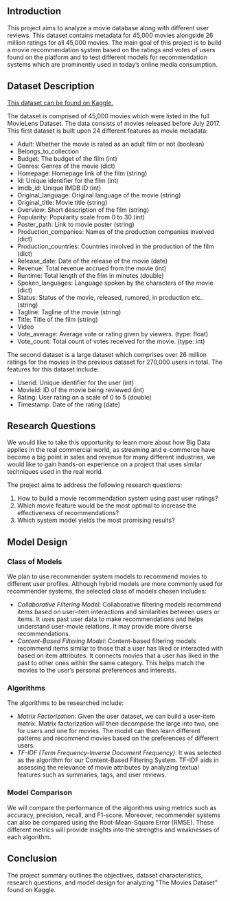 ## Introduction

This project aims to analyze a movie database along with different user reviews. This dataset contains metadata for 45,000 movies alongside 26 million ratings for all 45,000 movies. The main goal of this project is to build a movie recommendation system based on the ratings and votes of users found on the platform and to test different models for recommendation systems which are prominently used in today’s online media consumption.

## Dataset Description

[This dataset can be found on Kaggle.](https://www.kaggle.com/datasets/rounakbanik/the-movies-dataset?select=movies_metadata.csv)

The dataset is comprised of 45,000 movies which were listed in the full MovieLens Dataset. The data consists of movies released before July 2017. This first dataset is built upon 24 different features as movie metadata: 
- Adult: Whether the movie is rated as an adult film or not (boolean) 
- Belongs_to_collection
- Budget: The budget of the film (int) 
- Genres: Genres of the movie (dict) 
- Homepage: Homepage link of the film (string) 
- Id: Unique identifier for the film (int) 
- Imdb_id: Unique IMDB ID (int) 
- Original_language: Original language of the movie (string) 
- Original_title: Movie title (string) 
- Overview: Short description of the film (string) 
- Popularity: Popularity scale from 0 to 30 (int) 
- Poster_path: Link to movie poster (string) 
- Production_companies: Names of the production companies involved (dict) 
- Production_countries: Countries involved in the production of the film (dict) 
- Release_date: Date of the release of the movie (date) 
- Revenue: Total revenue accrued from the movie (int) 
- Runtime: Total length of the film in minutes (double) 
- Spoken_languages: Language spoken by the characters of the movie (dict) 
- Status: Status of the movie, released, rumored, in production etc.. (string) 
- Tagline: Tagline of the movie (string) 
- Title: Title of the film (string) 
- Video 
- Vote_average: Average vote or rating given by viewers. (type: float)
- Vote_count: Total count of votes received for the movie. (type: int)

The second dataset is a large dataset which comprises over 26 million ratings for the movies in the previous dataset for 270,000 users in total. The features for this dataset include: 
- Userid: Unique identifier for the user (int) 
- Movieid: ID of the movie being reviewed (int) 
- Rating: User rating on a scale of 0 to 5 (double) 
- Timestamp: Date of the rating (date) 

## Research Questions
We would like to take this opportunity to learn more about how Big Data applies in the real commercial world, as streaming and e-commerce have become a big point in sales and revenue for many different industries, we would like to gain hands-on experience on a project that uses similar techniques used in the real world. 

The project aims to address the following research questions:
1. How to build a movie recommendation system using past user ratings?
2. Which movie feature would be the most optimal to increase the effectiveness of recommendations?
3. Which system model yields the most promising results?

## Model Design
### Class of Models
We plan to use recommender system models to recommend movies to different user profiles. Although hybrid models are more commonly used for recommender systems, the selected class of models chosen includes:
- *Collaborative Filtering Model*: Collaborative filtering models recommend items based on user-item interactions and similarities between users or items. It uses past user data to make recommendations and helps understand user-movie relations. It may provide more diverse recommendations. 
- *Content-Based Filtering Model*: Content-based filtering models recommend items similar to those that a user has liked or interacted with based on item attributes. It connects movies that a user has liked in the past to other ones within the same category. This helps match the movies to the user’s personal preferences and interests.
  
### Algorithms
The algorithms to be researched include:
- *Matrix Factorization*: Given the user dataset, we can build a user-item matrix. Matrix factorization will then decompose the large into two, one for users and one for movies. The model can then learn different patterns and recommend movies based on the preferences of different users. 
- *TF-IDF (Term Frequency-Inverse Document Frequency)*: It was selected as the algorithm for our Content-Based Filtering System. TF-IDF aids in assessing the relevance of movie attributes by analyzing textual features such as summaries, tags, and user reviews.

### Model Comparison
We will compare the performance of the algorithms using metrics such as accuracy, precision, recall, and F1-score. Moreover, recommender systems can also be compared using the Root-Mean-Square Error (RMSE). These different metrics will provide insights into the strengths and weaknesses of each algorithm.

## Conclusion
The project summary outlines the objectives, dataset characteristics, research questions, and model design for analyzing "The Movies Dataset" found on Kaggle.
